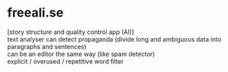 # freeali.se

[story structure and quality control app (AI)]<br/>
text analyser can detect propaganda (divide long and ambiguous data into paragraphs and sentences)<br/>
can be an editor the same way (like spam detector)<br/>
explicit / overused / repetitive word filter<br/>
